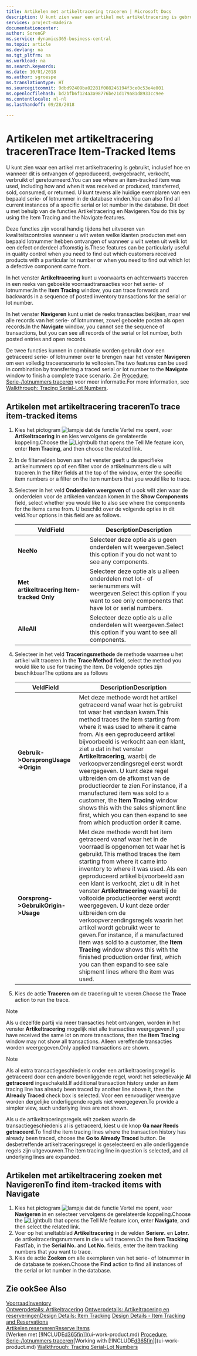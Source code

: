 ```yaml
---
title: Artikelen met artikeltracering traceren | Microsoft Docs
description: U kunt zien waar een artikel met artikeltracering is gebruikt, inclusief hoe en wanneer dit is ontvangen of geproduceerd, overgebracht, verkocht, verbruikt of geretourneerd. U kunt tevens alle huidige exemplaren van een bepaald serie- of lotnummer in de database vinden. Dit doet u met behulp van de functies Artikeltracering en Navigeren.
services: project-madeira
documentationcenter: 
author: SorenGP
ms.service: dynamics365-business-central
ms.topic: article
ms.devlang: na
ms.tgt_pltfrm: na
ms.workload: na
ms.search.keywords: 
ms.date: 10/01/2018
ms.author: sgroespe
ms.translationtype: HT
ms.sourcegitcommit: 9dbd92409ba02281f008246194f3ce0c53e4e001
ms.openlocfilehash: bd2bfb6f124a3a98776be21d179a81d8933cc9ee
ms.contentlocale: nl-nl
ms.lasthandoff: 09/28/2018

---
```

# <a name="trace-item-tracked-items"></a><span data-ttu-id="4c5e4-105">Artikelen met artikeltracering traceren</span><span class="sxs-lookup"><span data-stu-id="4c5e4-105">Trace Item-Tracked Items</span></span>
<span data-ttu-id="4c5e4-106">U kunt zien waar een artikel met artikeltracering is gebruikt, inclusief hoe en wanneer dit is ontvangen of geproduceerd, overgebracht, verkocht, verbruikt of geretourneerd.</span><span class="sxs-lookup"><span data-stu-id="4c5e4-106">You can see where an item-tracked item was used, including how and when it was received or produced, transferred, sold, consumed, or returned.</span></span> <span data-ttu-id="4c5e4-107">U kunt tevens alle huidige exemplaren van een bepaald serie- of lotnummer in de database vinden.</span><span class="sxs-lookup"><span data-stu-id="4c5e4-107">You can also find all current instances of a specific serial or lot number in the database.</span></span> <span data-ttu-id="4c5e4-108">Dit doet u met behulp van de functies Artikeltracering en Navigeren.</span><span class="sxs-lookup"><span data-stu-id="4c5e4-108">You do this by using the Item Tracing and the Navigate features.</span></span>  

 <span data-ttu-id="4c5e4-109">Deze functies zijn vooral handig tijdens het uitvoeren van kwaliteitscontroles wanneer u wilt weten welke klanten producten met een bepaald lotnummer hebben ontvangen of wanneer u wilt weten uit welk lot een defect onderdeel afkomstig is.</span><span class="sxs-lookup"><span data-stu-id="4c5e4-109">These features can be particularly useful in quality control when you need to find out which customers received products with a particular lot number or when you need to find out which lot a defective component came from.</span></span>  

 <span data-ttu-id="4c5e4-110">In het venster **Artikeltracering** kunt u voorwaarts en achterwaarts traceren in een reeks van geboekte voorraadtransacties voor het serie- of lotnummer.</span><span class="sxs-lookup"><span data-stu-id="4c5e4-110">In the **Item Tracing** window, you can trace forwards and backwards in a sequence of posted inventory transactions for the serial or lot number.</span></span>  

 <span data-ttu-id="4c5e4-111">In het venster **Navigeren** kunt u niet de reeks transacties bekijken, maar wel alle records van het serie- of lotnummer, zowel geboekte posten als open records.</span><span class="sxs-lookup"><span data-stu-id="4c5e4-111">In the **Navigate** window, you cannot see the sequence of transactions, but you can see all records of the serial or lot number, both posted entries and open records.</span></span>  

 <span data-ttu-id="4c5e4-112">De twee functies kunnen in combinatie worden gebruikt door een getraceerd serie- of lotnummer over te brengen naar het venster **Navigeren** om een volledig traceerscenario te voltooien.</span><span class="sxs-lookup"><span data-stu-id="4c5e4-112">The two features can be used in combination by transferring a traced serial or lot number to the **Navigate** window to finish a complete trace scenario.</span></span> <span data-ttu-id="4c5e4-113">Zie [Procedure: Serie-/lotnummers traceren](walkthrough-tracing-serial-lot-numbers.md) voor meer informatie.</span><span class="sxs-lookup"><span data-stu-id="4c5e4-113">For more information, see [Walkthrough: Tracing Serial-Lot Numbers](walkthrough-tracing-serial-lot-numbers.md).</span></span>  

## <a name="to-trace-item-tracked-items"></a><span data-ttu-id="4c5e4-114">Artikelen met artikeltracering traceren</span><span class="sxs-lookup"><span data-stu-id="4c5e4-114">To trace item-tracked items</span></span>  

1.  <span data-ttu-id="4c5e4-115">Kies het pictogram ![lampje dat de functie Vertel me opent](media/ui-search/search_small.png "Vertel me wat u wilt doen"), voer **Artikeltracering** in en kies vervolgens de gerelateerde koppeling.</span><span class="sxs-lookup"><span data-stu-id="4c5e4-115">Choose the ![Lightbulb that opens the Tell Me feature](media/ui-search/search_small.png "Tell me what you want to do") icon, enter **Item Tracing**, and then choose the related link.</span></span>  
2.  <span data-ttu-id="4c5e4-116">In de filtervelden boven aan het venster geeft u de specifieke artikelnummers op of een filter voor de artikelnummers die u wilt traceren.</span><span class="sxs-lookup"><span data-stu-id="4c5e4-116">In the filter fields at the top of the window, enter the specific item numbers or a filter on the item numbers that you would like to trace.</span></span>  
3.  <span data-ttu-id="4c5e4-117">Selecteer in het veld **Onderdelen weergeven** of u ook wilt zien waar de onderdelen voor de artikelen vandaan komen.</span><span class="sxs-lookup"><span data-stu-id="4c5e4-117">In the **Show Components** field, select whether you would like to also see where the components for the items came from.</span></span> <span data-ttu-id="4c5e4-118">U beschikt over de volgende opties in dit veld.</span><span class="sxs-lookup"><span data-stu-id="4c5e4-118">Your options in this field are as follows.</span></span>  

    |<span data-ttu-id="4c5e4-119">Veld</span><span class="sxs-lookup"><span data-stu-id="4c5e4-119">Field</span></span>|<span data-ttu-id="4c5e4-120">Description</span><span class="sxs-lookup"><span data-stu-id="4c5e4-120">Description</span></span>|  
    |----------------------------------|---------------------------------------|  
    |<span data-ttu-id="4c5e4-121">**Nee**</span><span class="sxs-lookup"><span data-stu-id="4c5e4-121">**No**</span></span>|<span data-ttu-id="4c5e4-122">Selecteer deze optie als u geen onderdelen wilt weergeven.</span><span class="sxs-lookup"><span data-stu-id="4c5e4-122">Select this option if you do not want to see any components.</span></span>|  
    |<span data-ttu-id="4c5e4-123">**Met artikeltracering**:</span><span class="sxs-lookup"><span data-stu-id="4c5e4-123">**Item-tracked Only**</span></span>|<span data-ttu-id="4c5e4-124">Selecteer deze optie als u alleen onderdelen met lot- of serienummers wilt weergeven.</span><span class="sxs-lookup"><span data-stu-id="4c5e4-124">Select this option if you want to see only components that have lot or serial numbers.</span></span>|  
    |<span data-ttu-id="4c5e4-125">**Alle**</span><span class="sxs-lookup"><span data-stu-id="4c5e4-125">**All**</span></span>|<span data-ttu-id="4c5e4-126">Selecteer deze optie als u alle onderdelen wilt weergeven.</span><span class="sxs-lookup"><span data-stu-id="4c5e4-126">Select this option if you want to see all components.</span></span>|  

4.  <span data-ttu-id="4c5e4-127">Selecteer in het veld **Traceringsmethode** de methode waarmee u het artikel wilt traceren.</span><span class="sxs-lookup"><span data-stu-id="4c5e4-127">In the **Trace Method** field, select the method you would like to use for tracing the item.</span></span> <span data-ttu-id="4c5e4-128">De volgende opties zijn beschikbaar</span><span class="sxs-lookup"><span data-stu-id="4c5e4-128">The options are as follows</span></span>  

    |<span data-ttu-id="4c5e4-129">Veld</span><span class="sxs-lookup"><span data-stu-id="4c5e4-129">Field</span></span>|<span data-ttu-id="4c5e4-130">Description</span><span class="sxs-lookup"><span data-stu-id="4c5e4-130">Description</span></span>|  
    |----------------------------------|---------------------------------------|  
    |<span data-ttu-id="4c5e4-131">**Gebruik->Oorsprong**</span><span class="sxs-lookup"><span data-stu-id="4c5e4-131">**Usage->Origin**</span></span>|<span data-ttu-id="4c5e4-132">Met deze methode wordt het artikel getraceerd vanaf waar het is gebruikt tot waar het vandaan kwam.</span><span class="sxs-lookup"><span data-stu-id="4c5e4-132">This method traces the item starting from where it was used to where it came from.</span></span> <span data-ttu-id="4c5e4-133">Als een geproduceerd artikel bijvoorbeeld is verkocht aan een klant, ziet u dat in het venster **Artikeltracering**, waarbij de verkoopverzendingsregel eerst wordt weergegeven. U kunt deze regel uitbreiden om de afkomst van de productieorder te zien.</span><span class="sxs-lookup"><span data-stu-id="4c5e4-133">For instance, if a manufactured item was sold to a customer, the **Item Tracing** window shows this with the sales shipment line first, which you can then expand to see from which production order it came.</span></span>|  
    |<span data-ttu-id="4c5e4-134">**Oorsprong->Gebruik**</span><span class="sxs-lookup"><span data-stu-id="4c5e4-134">**Origin->Usage**</span></span>|<span data-ttu-id="4c5e4-135">Met deze methode wordt het item getraceerd vanaf waar het in de voorraad is opgenomen tot waar het is gebruikt.</span><span class="sxs-lookup"><span data-stu-id="4c5e4-135">This method traces the item starting from where it came into inventory to where it was used.</span></span> <span data-ttu-id="4c5e4-136">Als een geproduceerd artikel bijvoorbeeld aan een klant is verkocht, ziet u dit in het venster **Artikeltracering** waarbij de voltooide productieorder eerst wordt weergegeven. U kunt deze order uitbreiden om de verkoopverzendingsregels waarin het artikel wordt gebruikt weer te geven.</span><span class="sxs-lookup"><span data-stu-id="4c5e4-136">For instance, if a manufactured item was sold to a customer, the **Item Tracing** window shows this with the finished production order first, which you can then expand to see sale shipment lines where the item was used.</span></span>|  

5.  <span data-ttu-id="4c5e4-137">Kies de actie **Traceren** om de tracering uit te voeren.</span><span class="sxs-lookup"><span data-stu-id="4c5e4-137">Choose the **Trace** action to run the trace.</span></span>  

> [!NOTE]  
>  <span data-ttu-id="4c5e4-138">Als u dezelfde partij via meer transacties hebt ontvangen, worden in het venster **Artikeltracering** mogelijk niet alle transacties weergegeven.</span><span class="sxs-lookup"><span data-stu-id="4c5e4-138">If you have received the same lot on more transactions, then the **Item Tracing** window may not show all transactions.</span></span> <span data-ttu-id="4c5e4-139">Alleen vereffende transacties worden weergegeven.</span><span class="sxs-lookup"><span data-stu-id="4c5e4-139">Only applied transactions are shown.</span></span>  

> [!NOTE]  
>  <span data-ttu-id="4c5e4-140">Als al extra transactiegeschiedenis onder een artikeltraceringsregel is getraceerd door een andere bovenliggende regel, wordt het selectievakje **Al getraceerd** ingeschakeld.</span><span class="sxs-lookup"><span data-stu-id="4c5e4-140">If additional transaction history under an item tracing line has already been traced by another line above it, then the **Already Traced** check box is selected.</span></span> <span data-ttu-id="4c5e4-141">Voor een eenvoudiger weergave worden dergelijke onderliggende regels niet weergegeven.</span><span class="sxs-lookup"><span data-stu-id="4c5e4-141">To provide a simpler view, such underlying lines are not shown.</span></span>  
>   
>  <span data-ttu-id="4c5e4-142">Als u de artikeltraceringsregels wilt zoeken waarin de transactiegeschiedenis al is getraceerd, kiest u de knop **Ga naar Reeds getraceerd**.</span><span class="sxs-lookup"><span data-stu-id="4c5e4-142">To find the item tracing lines where the transaction history has already been traced, choose the **Go to Already Traced** button.</span></span> <span data-ttu-id="4c5e4-143">De desbetreffende artikeltraceringsregel is geselecteerd en alle onderliggende regels zijn uitgevouwen.</span><span class="sxs-lookup"><span data-stu-id="4c5e4-143">The item tracing line in question is selected, and all underlying lines are expanded.</span></span>  

## <a name="to-find-item-tracked-items-with-navigate"></a><span data-ttu-id="4c5e4-144">Artikelen met artikeltracering zoeken met Navigeren</span><span class="sxs-lookup"><span data-stu-id="4c5e4-144">To find item-tracked items with Navigate</span></span>  

1.  <span data-ttu-id="4c5e4-145">Kies het pictogram ![lampje dat de functie Vertel me opent](media/ui-search/search_small.png "Vertel me wat u wilt doen"), voer **Navigeren** in en selecteer vervolgens de gerelateerde koppeling.</span><span class="sxs-lookup"><span data-stu-id="4c5e4-145">Choose the ![Lightbulb that opens the Tell Me feature](media/ui-search/search_small.png "Tell me what you want to do") icon, enter **Navigate**, and then select the related link.</span></span>  
2.  <span data-ttu-id="4c5e4-146">Voer op het sneltabblad **Artikeltracering** in de velden **Serienr.** en **Lotnr.** de artikeltraceringsnummers in die u wilt traceren.</span><span class="sxs-lookup"><span data-stu-id="4c5e4-146">On the **Item Tracking** FastTab, in the **Serial No.** and **Lot No.** fields, enter the item tracking numbers that you want to trace.</span></span>  
3.  <span data-ttu-id="4c5e4-147">Kies de actie **Zoeken** om alle exemplaren van het serie- of lotnummer in de database te zoeken.</span><span class="sxs-lookup"><span data-stu-id="4c5e4-147">Choose the **Find** action to find all instances of the serial or lot number in the database.</span></span>  

## <a name="see-also"></a><span data-ttu-id="4c5e4-148">Zie ook</span><span class="sxs-lookup"><span data-stu-id="4c5e4-148">See Also</span></span>  
[<span data-ttu-id="4c5e4-149">Voorraad</span><span class="sxs-lookup"><span data-stu-id="4c5e4-149">Inventory</span></span>](inventory-manage-inventory.md)  
<span data-ttu-id="4c5e4-150">[Ontwerpdetails: Artikeltracering](design-details-item-tracking.md)
[Ontwerpdetails: Artikeltracering en reserveringen](design-details-item-tracking-and-reservations.md)</span><span class="sxs-lookup"><span data-stu-id="4c5e4-150">[Design Details: Item Tracking](design-details-item-tracking.md)
[Design Details - Item Tracking and Reservations](design-details-item-tracking-and-reservations.md)</span></span>  
[<span data-ttu-id="4c5e4-151">Artikelen reserveren</span><span class="sxs-lookup"><span data-stu-id="4c5e4-151">Reserve Items</span></span>](inventory-how-to-reserve-items.md)  
<span data-ttu-id="4c5e4-152">[Werken met [!INCLUDE[d365fin](includes/d365fin_md.md)]](ui-work-product.md)
[Procedure: Serie-/lotnummers traceren](walkthrough-tracing-serial-lot-numbers.md)</span><span class="sxs-lookup"><span data-stu-id="4c5e4-152">[Working with [!INCLUDE[d365fin](includes/d365fin_md.md)]](ui-work-product.md)
[Walkthrough: Tracing Serial-Lot Numbers](walkthrough-tracing-serial-lot-numbers.md)</span></span>

